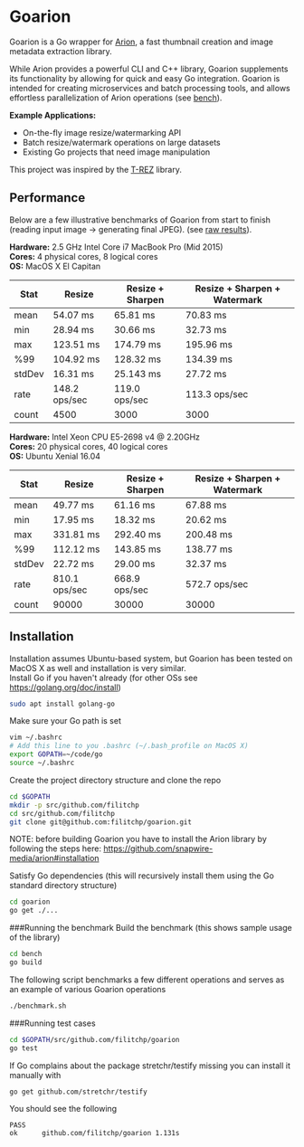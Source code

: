 # Goarion
Goarion is a Go wrapper for [Arion](https://github.com/snapwire-media/arion), a fast thumbnail creation and 
image metadata extraction library. 

While Arion provides a powerful CLI and C++ library, Goarion supplements its functionality by allowing for
quick and easy Go integration.  Goarion is intended for creating microservices and batch processing tools, and allows effortless parallelization of Arion operations (see [bench](bench/main.go)).

**Example Applications:**
* On-the-fly image resize/watermarking API
* Batch resize/watermark operations on large datasets
* Existing Go projects that need image manipulation

This project was inspired by the [T-REZ](https://github.com/DAddYE/trez) library.  

## Performance

Below are a few illustrative benchmarks of Goarion from start to finish (reading input image -> generating final JPEG).   (see [raw results](https://raw.githubusercontent.com/wiki/filitchp/goarion/benchmarks/2.5-GHz-Intel-Core-i7-MacBook-Pro-Mid-2015.txt)).

**Hardware:** 2.5 GHz Intel Core i7 MacBook Pro (Mid 2015) <br>
**Cores:** 4 physical cores, 8 logical cores <br>
**OS:** MacOS X El Capitan <br>

| Stat      | Resize        | Resize + Sharpen |  Resize + Sharpen + Watermark |
|-----------|---------------|------------------|-------------------------------|
| mean      | 54.07 ms      | 65.81 ms         | 70.83 ms |
| min       | 28.94 ms      | 30.66 ms         | 32.73 ms |
| max       | 123.51 ms     | 174.79 ms        | 195.96 ms |
| %99       | 104.92 ms     | 128.32 ms        |  134.39 ms |
| stdDev    | 16.31 ms      | 25.143 ms        | 27.72 ms |
| rate      | 148.2 ops/sec | 119.0 ops/sec    | 113.3 ops/sec |
| count     | 4500          | 3000             | 3000 |


**Hardware:** Intel Xeon CPU E5-2698 v4 @ 2.20GHz <br>
**Cores:** 20 physical cores, 40 logical cores <br>
**OS:** Ubuntu Xenial 16.04 <br>

| Stat      | Resize        | Resize + Sharpen |  Resize + Sharpen + Watermark |
|-----------|---------------|------------------|-------------------------------|
| mean      | 49.77 ms      | 61.16 ms         | 67.88 ms |
| min       | 17.95 ms      | 18.32 ms         | 20.62 ms |
| max       | 331.81 ms     | 292.40 ms        | 200.48 ms |
| %99       | 112.12 ms     | 143.85 ms        | 138.77 ms |
| stdDev    | 22.72 ms      | 29.00 ms         | 32.37 ms |
| rate      | 810.1 ops/sec | 668.9 ops/sec    | 572.7 ops/sec |
| count     | 90000         | 30000            | 30000 |


## Installation
Installation assumes Ubuntu-based system, but Goarion has been tested on MacOS X as well and installation is very similar.<br> 
Install Go if you haven't already (for other OSs see https://golang.org/doc/install)
```bash
sudo apt install golang-go
```
Make sure your Go path is set
```bash
vim ~/.bashrc
# Add this line to you .bashrc (~/.bash_profile on MacOS X)
export GOPATH=~/code/go
source ~/.bashrc
```
Create the project directory structure and clone the repo
```bash
cd $GOPATH
mkdir -p src/github.com/filitchp
cd src/github.com/filitchp
git clone git@github.com:filitchp/goarion.git
```
NOTE: before building Goarion you have to install the Arion library by following the steps here: https://github.com/snapwire-media/arion#installation

Satisfy Go dependencies (this will recursively install them using the Go standard directory structure)
```bash
cd goarion
go get ./...
```

###Running the benchmark
Build the benchmark (this shows sample usage of the library)
```bash
cd bench
go build
```
The following script benchmarks a few different operations and serves as an example of various Goarion operations
```bash
./benchmark.sh
```

###Running test cases
```bash
cd $GOPATH/src/github.com/filitchp/goarion
go test
```
If Go complains about the package stretchr/testify missing you can install it manually with
```bash
go get github.com/stretchr/testify
```

You should see the following
```
PASS
ok  	github.com/filitchp/goarion	1.131s
```
